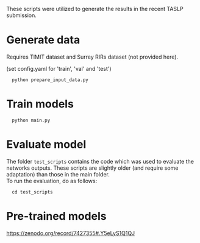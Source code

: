 These scripts were utilized to generate the results in the recent TASLP submission.

# Generate data
Requires TIMIT dataset and Surrey RIRs dataset (not provided here).

(set config.yaml for 'train', 'val' and 'test')

      python prepare_input_data.py

# Train models

      python main.py
      

# Evaluate model

The folder `test_scripts` contains the code which was used to evaluate the networks outputs. These scripts are slightly older (and require some adaptation) than those in the main folder.      
To run the evaluation, do as follows:

      cd test_scripts



#  Pre-trained models

https://zenodo.org/record/7427355#.Y5eLyS1Q1QJ
